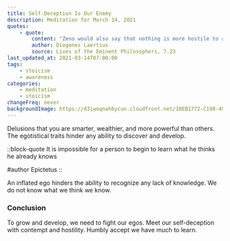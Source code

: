 ```yaml
---
title: Self-Deception Is Our Enemy
description: Meditation for March 14, 2021
quotes:
    - quote:
        content: "Zeno would also say that nothing is more hostile to a firm grasp on knowledge than self-deception."
        author: Diogenes Laertius
        source: Lives of the Eminent Philosophers, 7.23
last_updated_at: 2021-03-14T07:00:00
tags:
    - stoicism
    - awareness
categories:
    - meditation
    - stoicism
changeFreq: never
backgroundImage: https://d3iwoqnah6ycun.cloudfront.net/10EB1772-C198-494F-99AA-AFE66B7E706A.jpg
---
```


Delusions that you are smarter, wealthier, and more powerful than others. The egotistical traits hinder any ability to 
discover and develop.

::block-quote
It is impossible for a person to begin to learn what he thinks he already knows

#author
Epictetus
::

An inflated ego hinders the ability to recognize any lack of knowledge. We do not know what we think we know.

### Conclusion

To grow and develop, we need to fight our egos. Meet our self-deception with contempt and hostility. Humbly accept we 
have much to learn.
